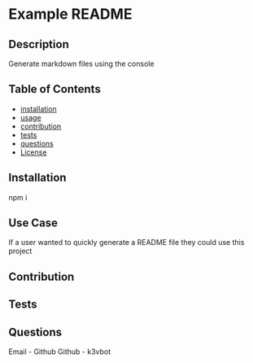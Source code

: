 # Example README

  ## Description
  Generate markdown files using the console

  ## Table of Contents
  - [installation](#installation)
  - [usage](#usage)
  - [contribution](#contirbution)
  - [tests](#tests)
  - [questions](#questions)
  - [License](#license)

  ## Installation
  npm i

  ## Use Case
  If a user wanted to quickly generate a README file they could use this project

  ## Contribution
  

  ## Tests
  

  ## Questions
  Email - Github
  Github - k3vbot
